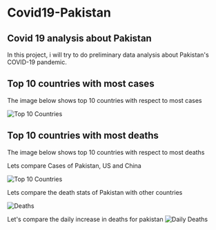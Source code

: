 # Covid19-Pakistan
## Covid 19 analysis about Pakistan
In this project, i will try to do preliminary data analysis about Pakistan's COVID-19 pandemic.
## Top 10 countries with most cases

The image below shows top 10 countries with respect to most cases

![Top 10 Countries](https://github.com/fahadalisarwar1/Covid19-Pakistan/blob/master/images/1_Covid-19_top_10_countries.png)

## Top 10 countries with most deaths

The image below shows top 10 countries with respect to most deaths

Lets compare Cases of Pakistan, US and China 

![Top 10 Countries](https://github.com/fahadalisarwar1/Covid19-Pakistan/blob/master/images/country_comparison_.png)

Lets compare the death stats of Pakistan with other countries

![Deaths](https://github.com/fahadalisarwar1/Covid19-Pakistan/blob/master/images/country_comparison_death.png)

Let's compare the daily increase in deaths for pakistan
![Daily Deaths](https://github.com/fahadalisarwar1/Covid19-Pakistan/blob/master/images/Daily_death_Pakistan.png)
